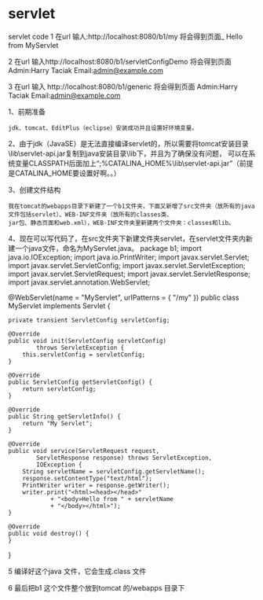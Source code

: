 # servlet
servlet code
1 在url 输人:http://localhost:8080/b1/my
将会得到页面_
Hello from MyServlet

2 在url 输入http://localhost:8080/b1/servletConfigDemo
将会得到页面
Admin:Harry Taciak
Email:admin@example.com

3 在url 输入 http://localhost:8080/b1/generic
将会得到页面
Admin:Harry Taciak
Email:admin@example.com

1、前期准备

    jdk、tomcat、EditPlus（eclipse）安装成功并且设置好环境变量。

2、由于jdk（JavaSE）是无法直接编译servlet的，所以需要将tomcat安装目录\lib\servlet-api.jar复制到java安装目录\lib下，并且为了确保没有问题，
可以在系统变量CLASSPATH后面加上“;%CATALINA_HOME%\lib\servlet-api.jar”（前提是CATALINA_HOME要设置好啊。。）

3、创建文件结构

    我在tomcat的webapps目录下新建了一个b1文件夹，下面又新增了src文件夹（放所有的java文件包括servlet）、WEB-INF文件夹（放所有的classes类、
    jar包、静态页面和web.xml），WEB-INF文件夹里新建两个文件夹：classes和lib。

4、现在可以写代码了，在src文件夹下新建文件夹servlet，在servlet文件夹内新建一个java文件，命名为MyServlet.java。
package b1;
import java.io.IOException;
import java.io.PrintWriter;
import javax.servlet.Servlet;
import javax.servlet.ServletConfig;
import javax.servlet.ServletException;
import javax.servlet.ServletRequest;
import javax.servlet.ServletResponse;
import javax.servlet.annotation.WebServlet;

@WebServlet(name = "MyServlet", urlPatterns = { "/my" })
public class MyServlet implements Servlet {
    
    private transient ServletConfig servletConfig;

    @Override
    public void init(ServletConfig servletConfig)
            throws ServletException {
        this.servletConfig = servletConfig;
    }
    
    @Override
    public ServletConfig getServletConfig() {
        return servletConfig;
    }

    @Override
    public String getServletInfo() {
        return "My Servlet";
    }

    @Override
    public void service(ServletRequest request,
            ServletResponse response) throws ServletException,
            IOException {
        String servletName = servletConfig.getServletName();
        response.setContentType("text/html");
        PrintWriter writer = response.getWriter();
        writer.print("<html><head></head>"
                + "<body>Hello from " + servletName 
                + "</body></html>");
    }

    @Override
    public void destroy() {
    }    
}

5 编译好这个java 文件，它会生成.class 文件



6 最后把b1 这个文件整个放到tomcat 的/webapps 目录下


